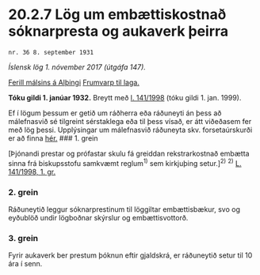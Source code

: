 # 20.2.7 Lög um embættiskostnað sóknarpresta og aukaverk þeirra

`nr. 36 8. september 1931`

_Íslensk lög 1. nóvember 2017 (útgáfa 147)._

[Ferill málsins á Alþingi](https://www.althingi.is/thingstorf/thingmalalistar-eftir-thingum/ferill/?ltg=44&mnr=86)
[Frumvarp til laga.](https://www.althingi.is/altext/44/s/pdf/0086.pdf)

**Tóku gildi 1. janúar 1932.**
Breytt með
[l. 141/1998](https://althingi.is/altext/stjt/1998.141.html) (tóku gildi 1. jan. 1999).

Ef í lögum þessum er getið um ráðherra eða ráðuneyti án þess að málefnasvið sé tilgreint sérstaklega eða til þess vísað, er átt viðeðasem fer með lög þessi. Upplýsingar um málefnasvið ráðuneyta skv. forsetaúrskurði er að finna [hér.](2017015.md) ### 1. grein

[Þjónandi prestar og prófastar skulu fá greiddan rekstrarkostnað embætta sinna frá biskupsstofu samkvæmt reglum<sup>1)</sup> sem kirkjuþing setur.]<sup>2)</sup>  <sup>2)</sup> [L. 141/1998, 1. gr.](https://althingi.is/altext/stjt/1998.141.html)

### 2. grein

Ráðuneytið leggur sóknarprestinum til löggiltar embættisbækur, svo og eyðublöð undir lögboðnar skýrslur og embættisvottorð.

### 3. grein

Fyrir aukaverk ber prestum þóknun eftir gjaldskrá, er ráðuneytið setur til 10 ára í senn.
